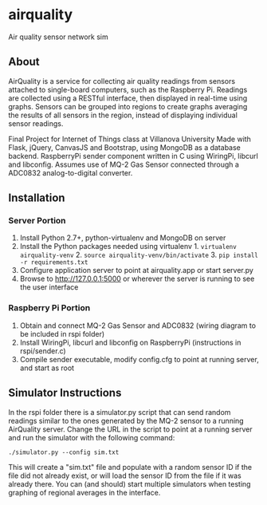 # airquality
Air quality sensor network sim

## About
AirQuality is a service for collecting air quality readings from sensors attached to single-board computers, such as the Raspberry Pi. Readings are collected using a RESTful interface, then displayed in real-time using graphs. Sensors can be grouped into regions to create graphs averaging the results of all sensors in the region, instead of displaying individual sensor readings.

Final Project for Internet of Things class at Villanova University
Made with Flask, jQuery, CanvasJS and Bootstrap, using MongoDB as a database backend.
RaspberryPi sender component written in C using WiringPi, libcurl and libconfig. Assumes use of MQ-2 Gas Sensor connected through a ADC0832 analog-to-digital converter.

## Installation
### Server Portion
  1. Install Python 2.7+, python-virtualenv and MongoDB on server
  2. Install the Python packages needed using virtualenv
    1. `virtualenv airquality-venv`
    2. `source airquality-venv/bin/activate`
    3. `pip install -r requirements.txt`
  3. Configure application server to point at airquality.app or start server.py
  4. Browse to http://127.0.0.1:5000 or wherever the server is running to see the user interface

### Raspberry Pi Portion
  1. Obtain and connect MQ-2 Gas Sensor and ADC0832 (wiring diagram to be included in rspi folder)
  2. Install WiringPi, libcurl and libconfig on RaspberryPi (instructions in rspi/sender.c)
  3. Compile sender executable, modify config.cfg to point at running server, and start as root

## Simulator Instructions
In the rspi folder there is a simulator.py script that can send random readings similar to the ones generated by the MQ-2 sensor to a running AirQuality server. Change the URL in the script to point at a running server and run the simulator with the following command:

`./simulator.py --config sim.txt`

This will create a "sim.txt" file  and populate with a random sensor ID if the file did not already exist, or will load the sensor ID from the file if it was already there. You can (and should) start multiple simulators when testing graphing of regional averages in the interface.
